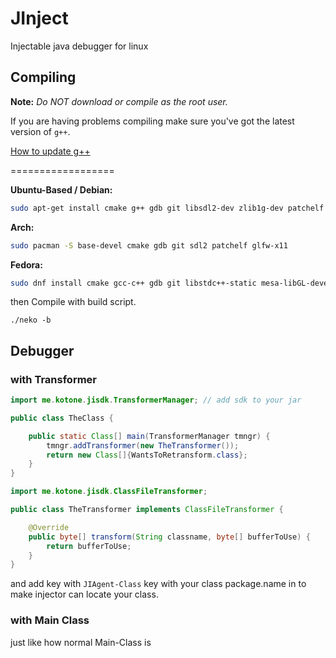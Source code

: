 # JInject
Injectable java debugger for linux

## Compiling
**Note:** _Do NOT download or compile as the root user._

If you are having problems compiling make sure you've got the latest version of `g++`.

[How to update g++](https://github.com/LWSS/Fuzion/wiki/Updating-your-compiler)

==================

__Ubuntu-Based / Debian:__
```bash
sudo apt-get install cmake g++ gdb git libsdl2-dev zlib1g-dev patchelf libglfw3-dev 
```
__Arch:__
```bash
sudo pacman -S base-devel cmake gdb git sdl2 patchelf glfw-x11
```
__Fedora:__
```bash
sudo dnf install cmake gcc-c++ gdb git libstdc++-static mesa-libGL-devel SDL2-devel zlib-devel libX11-devel patchelf
```

then Compile with build script.  
~~~
./neko -b
~~~

## Debugger
### with Transformer
~~~java
import me.kotone.jisdk.TransformerManager; // add sdk to your jar

public class TheClass {

    public static Class[] main(TransformerManager tmngr) {
        tmngr.addTransformer(new TheTransformer());
        return new Class[]{WantsToRetransform.class};
    }
}

import me.kotone.jisdk.ClassFileTransformer;

public class TheTransformer implements ClassFileTransformer {

    @Override
    public byte[] transform(String classname, byte[] bufferToUse) {
        return bufferToUse;
    }
}
~~~
and add key with `JIAgent-Class` key with your class package.name in to make injector can locate your class.  

### with Main Class
just like how normal Main-Class is